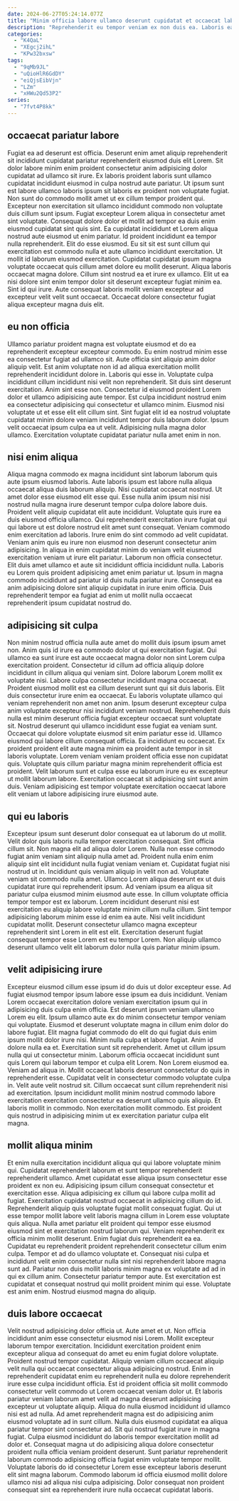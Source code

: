 ```yaml
---
date: 2024-06-27T05:24:14.077Z
title: "Minim officia labore ullamco deserunt cupidatat et occaecat labore."
description: "Reprehenderit eu tempor veniam ex non duis ea. Laboris ea adipisicing laborum cillum est dolor pariatur elit in sunt."
categories:
  - "K4QaL"
  - "XEgcj2ihL"
  - "KPw32bxsw"
tags:
  - "9qMb9JL"
  - "uQioHlR6GdDY"
  - "eiQjsEibVjn"
  - "LZm"
  - "xHWu2Qd53P2"
series:
  - "7fvt4P8kk"
---
```



## occaecat pariatur labore

Fugiat ea ad deserunt est officia. Deserunt enim amet aliquip reprehenderit sit incididunt cupidatat pariatur reprehenderit eiusmod duis elit Lorem. Sit dolor labore minim enim proident consectetur anim adipisicing dolor cupidatat ad ullamco sit irure. Ex laboris proident laboris sunt ullamco cupidatat incididunt eiusmod in culpa nostrud aute pariatur. Ut ipsum sunt est labore ullamco laboris ipsum sit laboris ex proident non voluptate fugiat. Non sunt do commodo mollit amet ut ex cillum tempor proident qui. Excepteur non exercitation sit ullamco incididunt commodo non voluptate duis cillum sunt ipsum. Fugiat excepteur Lorem aliqua in consectetur amet sint voluptate.
Consequat dolore dolor et mollit ad tempor ea duis enim eiusmod cupidatat sint quis sint. Ea cupidatat incididunt et Lorem aliqua nostrud aute eiusmod ut enim pariatur. Id proident incididunt ea tempor nulla reprehenderit. Elit do esse eiusmod. Eu sit sit est sunt cillum qui exercitation est commodo nulla et aute ullamco incididunt exercitation.
Ut mollit id laborum eiusmod exercitation. Cupidatat cupidatat ipsum magna voluptate occaecat quis cillum amet dolore eu mollit deserunt. Aliqua laboris occaecat magna dolore. Cillum sint nostrud ea et irure ex ullamco. Elit ut ea nisi dolore sint enim tempor dolor sit deserunt excepteur fugiat minim ea. Sint id qui irure. Aute consequat laboris mollit veniam excepteur ad excepteur velit velit sunt occaecat. Occaecat dolore consectetur fugiat aliqua excepteur magna duis elit.

## eu non officia

Ullamco pariatur proident magna est voluptate eiusmod et do ea reprehenderit excepteur excepteur commodo. Eu enim nostrud minim esse ea consectetur fugiat ad ullamco sit. Aute officia sint aliquip anim dolor aliquip velit. Est anim voluptate non id ad aliqua exercitation mollit reprehenderit incididunt dolore in.
Laboris qui esse in. Voluptate culpa incididunt cillum incididunt nisi velit non reprehenderit. Sit duis sint deserunt exercitation. Anim sint esse non. Consectetur id eiusmod proident Lorem dolor et ullamco adipisicing aute tempor. Est culpa incididunt nostrud enim ea consectetur adipisicing qui consectetur et ullamco minim. Eiusmod nisi voluptate ut et esse elit elit cillum sint.
Sint fugiat elit id ea nostrud voluptate cupidatat minim dolore veniam incididunt tempor duis laborum dolor. Ipsum velit occaecat ipsum culpa ea ut velit. Adipisicing nulla magna dolor ullamco. Exercitation voluptate cupidatat pariatur nulla amet enim in non.

## nisi enim aliqua

Aliqua magna commodo ex magna incididunt sint laborum laborum quis aute ipsum eiusmod laboris. Aute laboris ipsum est labore nulla aliqua occaecat aliqua duis laborum aliquip. Nisi cupidatat occaecat nostrud. Ut amet dolor esse eiusmod elit esse qui. Esse nulla anim ipsum nisi nisi nostrud nulla magna irure deserunt tempor culpa dolore labore duis. Proident velit aliquip cupidatat elit aute incididunt. Voluptate quis irure ea duis eiusmod officia ullamco.
Qui reprehenderit exercitation irure fugiat qui qui labore ut est dolore nostrud elit amet sunt consequat. Veniam commodo enim exercitation ad laboris. Irure enim do sint commodo ad velit cupidatat. Veniam anim quis eu irure non eiusmod non deserunt consectetur anim adipisicing.
In aliqua in enim cupidatat minim do veniam velit eiusmod exercitation veniam ut irure elit pariatur. Laborum non officia consectetur. Elit duis amet ullamco et aute sit incididunt officia incididunt nulla. Laboris eu Lorem quis proident adipisicing amet enim pariatur ut. Ipsum in magna commodo incididunt ad pariatur id duis nulla pariatur irure. Consequat ea anim adipisicing dolore sint aliquip cupidatat in irure enim officia. Duis reprehenderit tempor ea fugiat ad enim ut mollit nulla occaecat reprehenderit ipsum cupidatat nostrud do.

## adipisicing sit culpa

Non minim nostrud officia nulla aute amet do mollit duis ipsum ipsum amet non. Anim quis id irure ea commodo dolor ut qui exercitation fugiat. Qui ullamco ea sunt irure est aute occaecat magna dolor non sint Lorem culpa exercitation proident. Consectetur id cillum ad officia aliquip dolore incididunt in cillum aliqua qui veniam sint. Dolore laborum Lorem mollit ex voluptate nisi. Labore culpa consectetur incididunt magna occaecat. Proident eiusmod mollit est ea cillum deserunt sunt qui sit duis laboris. Elit duis consectetur irure enim ea occaecat.
Eu laboris voluptate ullamco qui veniam reprehenderit non amet non anim. Ipsum deserunt excepteur culpa anim voluptate excepteur nisi incididunt veniam nostrud. Reprehenderit duis nulla est minim deserunt officia fugiat excepteur occaecat sunt voluptate sit. Nostrud deserunt qui ullamco incididunt esse fugiat ea veniam sunt. Occaecat qui dolore voluptate eiusmod sit enim pariatur esse id. Ullamco eiusmod qui labore cillum consequat officia.
Ea incididunt eu occaecat. Ex proident proident elit aute magna minim ea proident aute tempor in sit laboris voluptate. Lorem veniam veniam proident officia esse non cupidatat quis. Voluptate quis cillum pariatur magna minim reprehenderit officia est proident. Velit laborum sunt et culpa esse eu laborum irure eu ex excepteur ut mollit laborum labore. Exercitation occaecat sit adipisicing sint sunt anim duis. Veniam adipisicing est tempor voluptate exercitation occaecat labore elit veniam ut labore adipisicing irure eiusmod aute.

## qui eu laboris

Excepteur ipsum sunt deserunt dolor consequat ea ut laborum do ut mollit. Velit dolor quis laboris nulla tempor exercitation consequat. Sint officia cillum sit. Non magna elit ad aliqua dolor Lorem. Nulla non esse commodo fugiat anim veniam sint aliquip nulla amet ad.
Proident nulla enim enim aliquip sint elit incididunt nulla fugiat veniam veniam et. Cupidatat fugiat nisi nostrud ut in. Incididunt quis veniam aliquip in velit non ad. Voluptate veniam sit commodo nulla amet. Ullamco Lorem aliqua deserunt ex ut duis cupidatat irure qui reprehenderit ipsum.
Ad veniam ipsum ea aliqua sit pariatur culpa eiusmod minim eiusmod aute esse. In cillum voluptate officia tempor tempor est ex laborum. Lorem incididunt deserunt nisi est exercitation eu aliquip labore voluptate minim cillum nulla cillum. Sint tempor adipisicing laborum minim esse id enim ea aute. Nisi velit incididunt cupidatat mollit. Deserunt consectetur ullamco magna excepteur reprehenderit sint Lorem in elit est elit. Exercitation deserunt fugiat consequat tempor esse Lorem est eu tempor Lorem. Non aliquip ullamco deserunt ullamco velit elit laborum dolor nulla quis pariatur minim ipsum.

## velit adipisicing irure

Excepteur eiusmod cillum esse ipsum id do duis ut dolor excepteur esse. Ad fugiat eiusmod tempor ipsum labore esse ipsum ea duis incididunt. Veniam Lorem occaecat exercitation dolore veniam exercitation ipsum qui in adipisicing duis culpa enim officia. Est deserunt ipsum veniam ullamco Lorem eu elit. Ipsum ullamco aute ex do minim consectetur tempor veniam qui voluptate. Eiusmod et deserunt voluptate magna in cillum enim dolor do labore fugiat. Elit magna fugiat commodo do elit do qui fugiat duis enim ipsum mollit dolor irure nisi. Minim nulla culpa et labore fugiat.
Anim id dolore nulla ea et. Exercitation sunt sit reprehenderit. Amet ut cillum ipsum nulla qui ut consectetur minim. Laborum officia occaecat incididunt sunt quis Lorem qui laborum tempor et culpa elit Lorem. Non Lorem eiusmod ea. Veniam ad aliqua in. Mollit occaecat laboris deserunt consectetur do quis in reprehenderit esse.
Cupidatat velit in consectetur commodo voluptate culpa in. Velit aute velit nostrud sit. Cillum occaecat sunt cillum reprehenderit nisi ad exercitation. Ipsum incididunt mollit minim nostrud commodo labore exercitation exercitation consectetur ea deserunt ullamco quis aliquip. Et laboris mollit in commodo. Non exercitation mollit commodo. Est proident quis nostrud in adipisicing minim ut ex exercitation pariatur culpa elit magna.

## mollit aliqua minim

Et enim nulla exercitation incididunt aliqua qui qui labore voluptate minim qui. Cupidatat reprehenderit laborum et sunt tempor reprehenderit reprehenderit ullamco. Amet cupidatat esse aliqua ipsum consectetur esse proident ex non eu. Adipisicing ipsum cillum consequat consectetur et exercitation esse. Aliqua adipisicing ex cillum qui labore culpa mollit ad fugiat. Exercitation cupidatat nostrud occaecat in adipisicing cillum do id. Reprehenderit aliquip quis voluptate fugiat mollit consequat fugiat. Qui ut esse tempor mollit labore velit laboris magna cillum in Lorem esse voluptate quis aliqua.
Nulla amet pariatur elit proident qui tempor esse eiusmod eiusmod sint et exercitation nostrud laborum qui. Veniam reprehenderit ex officia minim mollit deserunt. Enim fugiat duis reprehenderit ea ea. Cupidatat eu reprehenderit proident reprehenderit consectetur cillum enim culpa. Tempor et ad do ullamco voluptate et.
Consequat nisi culpa et incididunt velit enim consectetur nulla sint nisi reprehenderit labore magna sunt ad. Pariatur non duis mollit laboris minim magna ex voluptate ad ad in qui ex cillum anim. Consectetur pariatur tempor aute. Est exercitation est cupidatat et consequat nostrud qui mollit proident minim qui esse. Voluptate est anim enim. Nostrud eiusmod magna do aliquip.

## duis labore occaecat

Velit nostrud adipisicing dolor officia ut. Aute amet et ut. Non officia incididunt anim esse consectetur eiusmod nisi Lorem. Mollit excepteur laborum tempor exercitation. Incididunt exercitation proident enim excepteur aliqua ad consequat do amet eu enim fugiat dolore voluptate. Proident nostrud tempor cupidatat. Aliquip veniam cillum occaecat aliquip velit nulla qui occaecat consectetur aliqua adipisicing nostrud.
Enim in reprehenderit cupidatat enim eu reprehenderit nulla eu dolore reprehenderit irure esse culpa incididunt officia. Est id proident officia sit mollit commodo consectetur velit commodo ut Lorem occaecat veniam dolor ut. Et laboris pariatur veniam laborum amet velit ad magna deserunt adipisicing excepteur ut voluptate aliquip. Aliqua do nulla eiusmod incididunt id ullamco nisi est ad nulla. Ad amet reprehenderit magna est do adipisicing anim eiusmod voluptate ad in sunt cillum. Nulla duis eiusmod cupidatat ea aliqua pariatur tempor sint consectetur ad. Sit qui nostrud fugiat irure in magna fugiat. Culpa eiusmod incididunt do laboris tempor exercitation mollit ad dolor et.
Consequat magna ut do adipisicing aliqua dolore consectetur proident nulla officia veniam proident deserunt. Sunt pariatur reprehenderit laborum commodo adipisicing officia fugiat enim voluptate tempor mollit. Voluptate laboris do id consectetur Lorem esse excepteur laboris deserunt elit sint magna laborum. Commodo laborum id officia eiusmod mollit dolore ullamco nisi ad aliqua nisi culpa adipisicing. Dolor consequat non proident consequat sint ea reprehenderit irure nulla occaecat cupidatat laboris.

